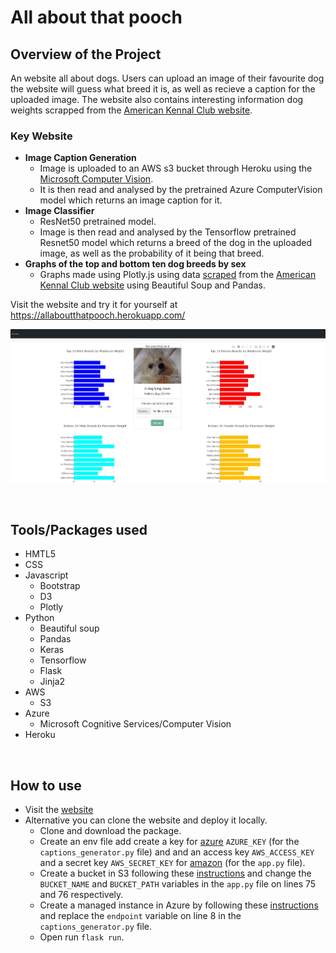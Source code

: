 # All about that pooch

## Overview of the Project
An website all about dogs. Users can upload an image of their favourite dog the website will guess what breed it is, as well as recieve a caption for the uploaded image. The website also contains interesting information dog weights scrapped from the [American Kennal Club website](https://www.akc.org/expert-advice/nutrition/breed-weight-chart/).

### Key Website
- **Image Caption Generation**
  - Image is uploaded to an AWS s3 bucket through Heroku using the [Microsoft Computer Vision](https://azure.microsoft.com/en-us/services/cognitive-services/computer-vision/).
  - It is then read and analysed by the pretrained Azure ComputerVision model which returns an image caption for it.
- **Image Classifier**
  - ResNet50 pretrained model.
  - Image is then read and analysed by the Tensorflow pretrained Resnet50 model which returns a breed of the dog in the uploaded image, as well as the probability of it being that breed.
- **Graphs of the top and bottom ten dog breeds by sex**
  - Graphs made using Plotly.js using data [scraped](akc_data) from the [American Kennal Club website](https://www.akc.org/expert-advice/nutrition/breed-weight-chart/) using Beautiful Soup and Pandas.


Visit the website and try it for yourself at https://allaboutthatpooch.herokuapp.com/

![website](readme_images/website_picture.JPG)

<br>

## Tools/Packages used
- HMTL5
- CSS
- Javascript
  - Bootstrap
  - D3
  - Plotly
- Python
  - Beautiful soup
  - Pandas
  - Keras
  - Tensorflow
  - Flask
  - Jinja2
- AWS
  - S3
- Azure
  - Microsoft Cognitive Services/Computer Vision
- Heroku

<br>

## How to use
- Visit the [website](https://allaboutthatpooch.herokuapp.com/)
- Alternative you can clone the website and deploy it locally.
  - Clone and download the package.
  - Create an env file add create a key for [azure](https://docs.microsoft.com/en-us/azure/virtual-machines/ssh-keys-portal) `AZURE_KEY` (for the `captions_generator.py` file) and and an access key `AWS_ACCESS_KEY` and a secret key `AWS_SECRET_KEY` for [amazon](https://aws.amazon.com/premiumsupport/knowledge-center/create-access-key/) (for the `app.py` file).
  - Create a bucket in S3 following these [instructions](https://docs.aws.amazon.com/AmazonS3/latest/userguide/create-bucket-overview.html) and change the `BUCKET_NAME` and `BUCKET_PATH` variables in the `app.py` file on lines 75 and 76 respectively.
  - Create a managed instance in Azure by following these [instructions](https://docs.microsoft.com/en-us/azure/azure-sql/managed-instance/instance-create-quickstart) and replace the `endpoint` variable on line 8 in the `captions_generator.py` file.
  - Open run `flask run`.
